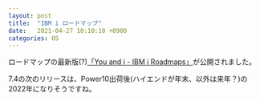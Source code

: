 ```yaml
---
layout: post
title:  "IBM i ロードマップ"
date:   2021-04-27 10:10:10 +0900
categories: OS
---
```

ロードマップの最新版(?)[「You and i - IBM i Roadmaps」](https://community.ibm.com/community/user/power/blogs/steven-will1/2021/04/26/you-and-i-ibm-i-roadmaps?CommunityKey=f0246bc4-08f3-43c5-a7f8-b6a64d387894)が公開されました。

7.4の次のリリースは、Power10出荷後(ハイエンドが年末、以外は来年？)の2022年になりそうですね。
